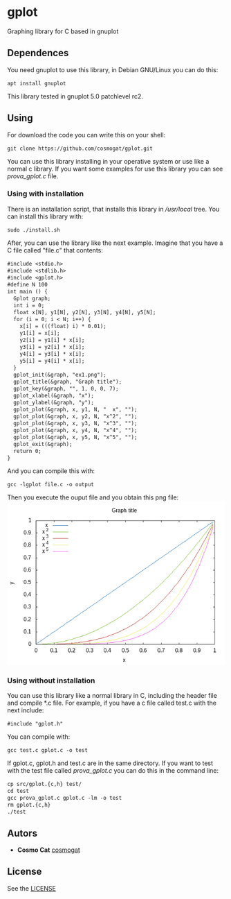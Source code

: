 # gplot
Graphing library for C based in gnuplot
## Dependences
You need gnuplot to use this library, in Debian GNU/Linux you can do this:
```
apt install gnuplot
```
This library tested in gnuplot 5.0 patchlevel rc2.
## Using
For download the code you can write this on your shell:
```
git clone https://github.com/cosmogat/gplot.git
```
You can use this library installing in your operative system or use like a normal c library. If you want some examples for use this library you can see *prova_gplot.c* file.

### Using with installation
There is an installation script, that installs this library in */usr/local* tree. You can install this library with:
```
sudo ./install.sh
```
After, you can use the library like the next example. Imagine that you have a C file called "file.c" that contents:
```
#include <stdio.h>
#include <stdlib.h>
#include <gplot.h>
#define N 100
int main () {
  Gplot graph;
  int i = 0;
  float x[N], y1[N], y2[N], y3[N], y4[N], y5[N];
  for (i = 0; i < N; i++) {
    x[i] = (((float) i) * 0.01);
    y1[i] = x[i];
    y2[i] = y1[i] * x[i];
    y3[i] = y2[i] * x[i];
    y4[i] = y3[i] * x[i];
    y5[i] = y4[i] * x[i];
  }
  gplot_init(&graph, "ex1.png");
  gplot_title(&graph, "Graph title");
  gplot_key(&graph, "", 1, 0, 0, 7);
  gplot_xlabel(&graph, "x");
  gplot_ylabel(&graph, "y");
  gplot_plot(&graph, x, y1, N, "  x", "");
  gplot_plot(&graph, x, y2, N, "x^2", "");
  gplot_plot(&graph, x, y3, N, "x^3", "");
  gplot_plot(&graph, x, y4, N, "x^4", "");
  gplot_plot(&graph, x, y5, N, "x^5", "");
  gplot_exit(&graph);
  return 0;
}
```
And you can compile this with:
```
gcc -lgplot file.c -o output
```
Then you execute the ouput file and you obtain this png file:
![example1](./img/ex1.png)

### Using without installation
You can use this library like a normal library in C, including the header file and compile *.c file. For example, if you have a c file called test.c with the next include:
```
#include "gplot.h"
```
You can compile with:
```
gcc test.c gplot.c -o test
```
If gplot.c, gplot.h and test.c are in the same directory. If you want to test with the test file called *prova_gplot.c* you can do this in the command line:
```
cp src/gplot.{c,h} test/
cd test
gcc prova_gplot.c gplot.c -lm -o test
rm gplot.{c,h}
./test
```
## Autors
* **Cosmo Cat**  [cosmogat](https://github.com/cosmogat)
## License
See the [LICENSE](LICENSE)
